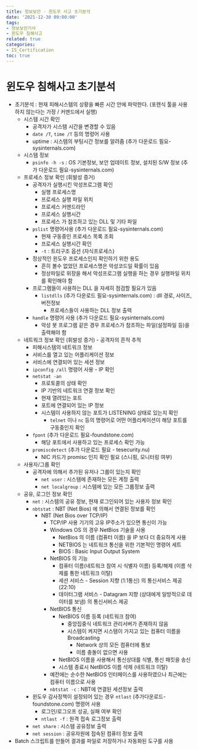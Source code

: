 ```yaml
---
title: 정보보안 - 윈도우 사고 초기분석
date: '2021-12-30 09:00:00'
tags:
- 정보보안기사
- 윈도우 침해사고
related: true
categories:
- IS_Certification
toc: true
---
```


# 윈도우 침해사고 초기분석
- 초기분석 : 현재 피해시스템의 상황을 빠른 시간 안에 파악한다. (포렌식 툴을 사용하지 않는다는 가정 / 커맨드에서 실행)
    + 시스템 시간 확인
        * 공격자가 시스템 시간을 변경할 수 있음
        * `date /T`, `time /T` 등의 명령어 사용
        * uptime : 시스템의 부팅시간 정보를 알려줌 (추가 다운로드 필요-sysinternals.com)
    + 시스템 정보
        * `psinfo -h -s` : OS 기본정보, 보안 업데이트 정보, 설치된 S/W 정보 (추가 다운로드 필요-sysinternals.com)
    + 프로세스 정보 확인 (휘발성 증거)
        * 공격자가 실행시킨 악성프로그램 확인
            - 실행 프로세스명
            - 프로세스 실행 파일 위치
            - 프로세스 커맨드라인
            - 프로세스 실행시간
            - 프로세스 가 참조하고 있는 DLL 및 기타 파일
        * `pslist` 명령어사용 (추가 다운로드 필요-sysinternals.com)
            - 현재 구동중인 프로세스 목록 조회
            - 프로세스 실행시간 확인
            - `-t` : 트리구조 옵션 (자식프로세스)
        * 정상적인 윈도우 프로세스인지 확인하기 위한 용도
            - 흔히 볼수 없었던 프로세스명은 악성코드일 확률이 있음
            - 정상파일로 위장을 해서 악성프로그램 실행을 하는 경우 실행파일 위치를 확인해야 함
        * 프로그램들이 사용하는 DLL 을 자세히 점검할 필요가 있음
            - `listdlls` (추가 다운로드 필요-sysinternals.com) : dll 경로, 사이즈, 버전정보
                + 프로세스들이 사용하는 DLL 정보 출력
        * `handle` 명령어 사용 (추가 다운로드 필요-sysinternals.com)
            - 악성 봇 프로그램 같은 경우 프로세스가 참조하는 파일(설정파일 등)을 출력해야 함
    + 네트워크 정보 확인 (휘발성 증거) - 공격자의 흔적 추적
        * 피해시스템의 네트워크 정보
        * 서비스를 열고 있는 어플리케이션 정보
        * 서비스에 연결되어 있는 세션 정보
        * `ipconfig /all` 명령어 사용 - IP 확인
        * `netstat -an`
            - 프로토콜의 상태 확인
            - IP 기반의 네트워크 연결 정보 확인
            - 현재 열려있는 포트
            - 포트에 연결되어 있는 IP 정보
            - 시스템이 사용하지 않는 포트가 LISTENING 상태로 있는지 확인
                + `telnet` 이나 `nc` 등의 명령어로 어떤 어플리케이션이 해당 포트를 구동중인지 확인
        * `fpont` (추가 다운로드 필요-foundstone.com)
            - 해당 포트에서 사용하고 있는 프로세스 확인 가능
        * `promiscdetect` (추가 다운로드 필요 - tesecurity.nu)
            - NIC 카드가 promisc 인지 확인 필요 (스니핑, 모니터링 여부)
    + 사용자/그룹 확인
        * 공격자에 의해서 추가된 유저나 그룹이 있는지 확인
            - `net user` : 시스템에 존재하는 모든 계정 출력
            - `net localgroup` : 시스템에 있는 모든 그룹정보 출력
    + 공유, 로그인 정보 확인
        * `net` : 시스템의 공유 정보, 현재 로그인되어 있는 사용자 정보 확인
        * `nbtstat` : NBT (Net Bios) 에 의해서 연결된 정보를 확인
            - NBT (Net Bios over TCP/IP)
                + TCP/IP 사용 기기의 고유 IP주소가 있으면 통신이 가능
                + Windows OS 의 경우 NetBios 기술을 사용
                    * NetBios 의 이름 (컴퓨터 이름) 을 IP 보다 더 중요하게 사용
                    * NETBIOS 는 네트워크 통신을 위한 기본적인 명령어 세트
                    * BIOS : Basic Input Output System
                + NetBIOS 의 기능
                    * 컴퓨터 이름(네트워크 참여 시 식별자 이름) 등록/해제 (이름 삭제를 통한 네트워크 이탈)
                    * 세션 서비스 - Session 지향 (1:1통신) 의 통신서비스 제공 (22:10)
                    * 데이터그램 서비스 - Datagram 지향 (상대에게 일방적으로 데이터를 보냄) 의 통신서비스 제공 
                + NetBIOS 통신
                    * NetBIOS 이름 등록 (네트워크 참여)
                        - 중앙집중식 네트워크 관리서버가 존재하지 않음
                        - 시스템이 켜지면 시스템이 가지고 있는 컴퓨터 이름을 Broadcasting
                            + Network 상의 모든 컴퓨터에 통보
                            + 이름 충돌이 없으면 사용
                    * NetBIOS 이름을 사용해서 통신상대를 식별, 통신 패킷을 송신
                    * 시스템 종료시 NetBIOS 이름 삭제 (네트워크 이탈)
                + 예전에는 순수한 NetBIOS 인터페이스를 사용하였으나 최근에는 컴퓨터 이름으로 사용
                + `nbtstat -c` : NBT에 연결된 세션정보 출력
        * 윈도우 감사정책이 설정되어 있는 경우 `ntlast` (추가다운로드-foundstone.com) 명령어 사용
            - 로그인/로그오프 성공, 실패 여부 확인
            - `ntlast -f` : 원격 접속 로그정보 출력
        * `net share` : 시스템 공유정보 출력
        * `net session` : 공유자원에 접속된 컴퓨터 정보 출력
- Batch 스크립트를 만들어 결과를 파일로 저장하거나 자동화된 도구를 사용